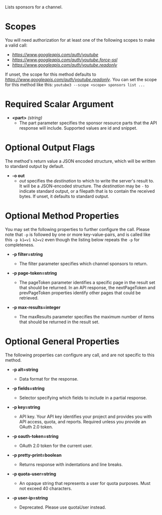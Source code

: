 Lists sponsors for a channel.
# Scopes

You will need authorization for at least one of the following scopes to make a valid call:

* *https://www.googleapis.com/auth/youtube*
* *https://www.googleapis.com/auth/youtube.force-ssl*
* *https://www.googleapis.com/auth/youtube.readonly*

If unset, the scope for this method defaults to *https://www.googleapis.com/auth/youtube.readonly*.
You can set the scope for this method like this: `youtube3 --scope <scope> sponsors list ...`
# Required Scalar Argument
* **&lt;part&gt;** *(string)*
    - The part parameter specifies the sponsor resource parts that the API response will include. Supported values are id and snippet.

# Optional Output Flags

The method's return value a JSON encoded structure, which will be written to standard output by default.

* **-o out**
    - *out* specifies the *destination* to which to write the server's result to.
      It will be a JSON-encoded structure.
      The *destination* may be `-` to indicate standard output, or a filepath that is to contain the received bytes.
      If unset, it defaults to standard output.
# Optional Method Properties

You may set the following properties to further configure the call. Please note that `-p` is followed by one 
or more key-value-pairs, and is called like this `-p k1=v1 k2=v2` even though the listing below repeats the
`-p` for completeness.

* **-p filter=string**
    - The filter parameter specifies which channel sponsors to return.

* **-p page-token=string**
    - The pageToken parameter identifies a specific page in the result set that should be returned. In an API response, the nextPageToken and prevPageToken properties identify other pages that could be retrieved.

* **-p max-results=integer**
    - The maxResults parameter specifies the maximum number of items that should be returned in the result set.

# Optional General Properties

The following properties can configure any call, and are not specific to this method.

* **-p alt=string**
    - Data format for the response.

* **-p fields=string**
    - Selector specifying which fields to include in a partial response.

* **-p key=string**
    - API key. Your API key identifies your project and provides you with API access, quota, and reports. Required unless you provide an OAuth 2.0 token.

* **-p oauth-token=string**
    - OAuth 2.0 token for the current user.

* **-p pretty-print=boolean**
    - Returns response with indentations and line breaks.

* **-p quota-user=string**
    - An opaque string that represents a user for quota purposes. Must not exceed 40 characters.

* **-p user-ip=string**
    - Deprecated. Please use quotaUser instead.
